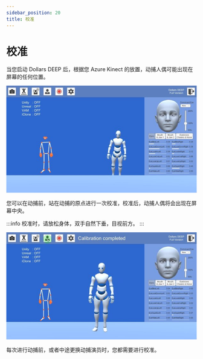 ```yaml
---
sidebar_position: 20
title: 校准
---
```


# 校准

当您启动 Dollars DEEP 后，根据您 Azure Kinect 的放置，动捕人偶可能出现在屏幕的任何位置。

![](../img/2023-10-20_20-10-50-519.jpg#center)

您可以在动捕前，站在动捕的原点进行一次校准，校准后，动捕人偶将会出现在屏幕中央。

:::info
校准时，请放松身体，双手自然下垂，目视前方。
:::

![](../img/2023-10-20_20-10-50.jpg#center)

每次进行动捕前，或者中途更换动捕演员时，您都需要进行校准。